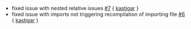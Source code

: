 * fixed issue with nested relative issues [#7][i7] { [kastigar][kastigar] }
* fixed issue with imports not triggering recompilation of importing file [#6][i6] { [kastigar][kastigar] }

[i7]: https://github.com/softprops/less-sbt/issues/7
[i6]: https://github.com/softprops/less-sbt/issues/6
[kastigar]: https://github.com/kastigar
